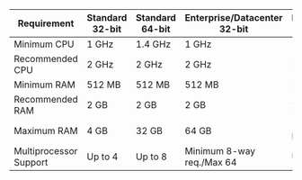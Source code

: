 | Requirement | Standard 32-bit | Standard 64-bit | Enterprise/Datacenter 32-bit | Enterprise/Datacenter 64-bit |
|-----|-----|-----|-----|-----|
| Minimum CPU | 1 GHz | 1.4 GHz | 1 GHz | 1.4 GHz |
| Recommended CPU | 2 GHz | 2 GHz | 2 GHz | 2 GHz |
| Minimum RAM | 512 MB | 512 MB | 512 MB | 512 MB |
| Recommended RAM | 2 GB | 2 GB | 2 GB | 2 GB |
| Maximum RAM | 4 GB | 32 GB | 64 GB | 1 TB or 2 TB for Itanium |
| Multiprocessor Support | Up to 4 | Up to 8 | Minimum 8-way req./Max 64 | Up to 2 |

